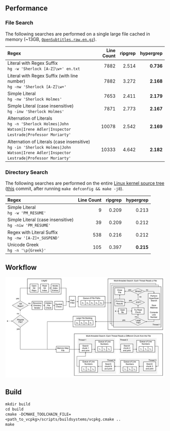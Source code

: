 
## Performance

### File Search

 The following searches are performed on a single large file cached in memory (~13GB, [`OpenSubtitles.raw.en.gz`](http://opus.nlpl.eu/download.php?f=OpenSubtitles/v2018/mono/OpenSubtitles.raw.en.gz)).

| Regex | Line Count | ripgrep | hypergrep |
| :---| ---:| ---:| ---:|
| Literal with Regex Suffix<br/>`hg -w 'Sherlock [A-Z]\w+' en.txt` | 7882 | 2.514 | **0.736** |
| Literal with Regex Suffix (with line number)<br/>`hg -nw 'Sherlock [A-Z]\w+'` | 7882 | 3.272 | **2.168** |
| Simple Literal<br/>`hg -nw 'Sherlock Holmes'` | 7653 | 2.411 | **2.179** |
| Simple Literal (case insensitive)<br/>`hg -inw 'Sherlock Holmes'` | 7871 | 2.773 | **2.167** |
| Alternation of Literals<br/>`hg -n 'Sherlock Holmes\|John Watson\|Irene Adler\|Inspector Lestrade\|Professor Moriarty'` | 10078 | 2.542 | **2.169** |
| Alternation of Literals (case insensitive)<br/>`hg -in 'Sherlock Holmes\|John Watson\|Irene Adler\|Inspector Lestrade\|Professor Moriarty'` | 10333 | 4.642 | **2.182** | 

### Directory Search

The following searches are performed on the entire [Linux kernel source tree](https://github.com/torvalds/linux) ([this](84e57d292203a45c96dbcb2e6be9dd80961d981a) commit, after running `make defconfig && make -j8`).

| Regex | Line Count | ripgrep | hypergrep |
| :---| ---:| ---:| ---:|
| Simple Literal<br/>`hg -w 'PM_RESUME'` | 9 | 0.209 | 0.213 |
| Simple Literal (case insensitive)<br/>`hg -niw 'PM_RESUME'` | 39 | 0.209 | 0.212 |
| Regex with Literal Suffix<br/>`hg -nw '[A-Z]+_SUSPEND'` | 538 | 0.216 | 0.212 |
| Unicode Greek<br/>`hg -n '\p{Greek}'` | 105 | 0.397 | **0.215** |

## Workflow

![Workflow](doc/workflow.png)

## Build

```
mkdir build
cd build
cmake -DCMAKE_TOOLCHAIN_FILE=<path_to_vcpkg>/scripts/buildsystems/vcpkg.cmake ..
make
```
